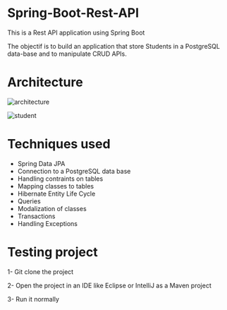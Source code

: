 # Spring-Boot-Rest-API
This is a Rest API application using Spring Boot

The objectif is to build an application that store Students in a PostgreSQL data-base and to manipulate CRUD APIs.

# Architecture
![architecture](https://user-images.githubusercontent.com/43380936/136327171-e55f13da-3a63-478c-ad42-10046e1d25dc.JPG)


![student](https://user-images.githubusercontent.com/43380936/136327286-046d9fa7-6b62-47d2-9672-719755c86050.JPG)



# Techniques used
* Spring Data JPA
* Connection to a PostgreSQL data base
* Handling contraints on tables
* Mapping classes to tables
* Hibernate Entity Life Cycle
* Queries
* Modalization of classes
* Transactions
* Handling Exceptions

# Testing project
1- Git clone the project

2- Open the project in an IDE like Eclipse or IntelliJ as a Maven project

3- Run it normally
